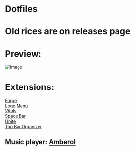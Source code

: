 # Dotfiles
 
 # Old rices are on releases page
 
# Preview:

![image](https://github.com/ART3MISTICAL/dotfiles/assets/68769374/7b2a06b2-67d6-4ced-b558-a6fdc142cd05)

# Extensions:
<a href='https://extensions.gnome.org/extension/4481/forge/'> Forge </a>
<br>
<a href='https://extensions.gnome.org/extension/4451/logo-menu/'> Logo Menu </a>
<br>
<a href='https://extensions.gnome.org/extension/1460/vitals/'> Vitals </a>
<br>
<a href='https://extensions.gnome.org/extension/5090/space-bar/'> Space Bar </a>
<br>
<a href='https://github.com/hardpixel/unite-shell'> Unite </a>
<br>
<a href='https://extensions.gnome.org/extension/4356/top-bar-organizer/'> Top Bar Organizer </a>


## Music player: <a href = 'https://flathub.org/apps/details/io.bassi.Amberol'> Amberol </a>
